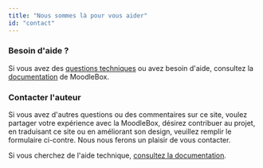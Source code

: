```yaml
---
title: "Nous sommes là pour vous aider"
id: "contact"
---
```


### Besoin d'aide ?

Si vous avez des [questions techniques][1] ou avez besoin d'aide, consultez la [documentation][1] de MoodleBox.

### Contacter l'auteur

Si vous avez d'autres questions ou des commentaires sur ce site, voulez partager votre expérience avec la MoodleBox, désirez contribuer au projet, en traduisant ce site ou en améliorant son design, veuillez remplir le formulaire ci-contre. Nous nous ferons un plaisir de vous contacter.

Si vous cherchez de l'aide technique, [consultez la documentation][1].

 [1]: /fr/help
